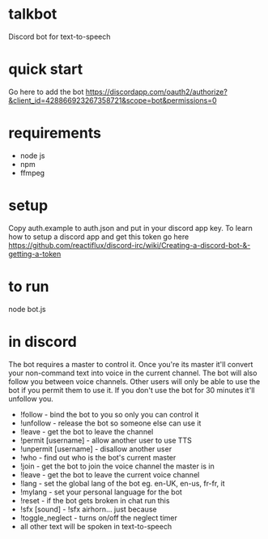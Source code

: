 # talkbot
Discord bot for text-to-speech

# quick start

Go here to add the bot https://discordapp.com/oauth2/authorize?&client_id=428866923267358721&scope=bot&permissions=0

# requirements
- node js
- npm
- ffmpeg

# setup
Copy auth.example to auth.json and put in your discord app key. 
To learn how to setup a discord app and get this token go here 
https://github.com/reactiflux/discord-irc/wiki/Creating-a-discord-bot-&-getting-a-token

# to run
node bot.js

# in discord
The bot requires a master to control it. Once you're its master it'll convert your non-command text into voice in the current channel. The bot will also follow you between voice channels. Other users will only be able to use the bot if you permit them to use it. If you don't use the bot for 30 minutes it'll unfollow you.

* !follow - bind the bot to you so only you can control it
* !unfollow - release the bot so someone else can use it
* !leave - get the bot to leave the channel
* !permit [username] - allow another user to use TTS
* !unpermit [username] - disallow another user
* !who - find out who is the bot's current master
* !join - get the bot to join the voice channel the master is in
* !leave - get the bot to leave the current voice channel
* !lang - set the global lang of the bot eg. en-UK, en-us, fr-fr, it
* !mylang - set your personal language for the bot
* !reset - if the bot gets broken in chat run this
* !sfx [sound] - !sfx airhorn... just because
* !toggle_neglect - turns on/off the neglect timer
* all other text will be spoken in text-to-speech
